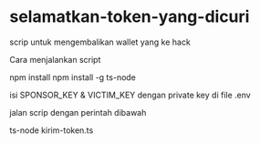 # selamatkan-token-yang-dicuri
scrip untuk mengembalikan wallet yang ke hack

Cara menjalankan script

  npm install
  npm install -g ts-node
  
  isi SPONSOR_KEY & VICTIM_KEY dengan private key di file .env
  
  jalan scrip dengan perintah dibawah
  
  ts-node kirim-token.ts

